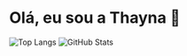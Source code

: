 # Olá, eu sou a Thayna 👋

![Top Langs](https://github-readme-stats.vercel.app/api/top-langs/?username=taykas&layout=compact&bg_color=00000000&title_color=622F98)
![GitHub Stats](https://github-readme-stats.vercel.app/api?username=taykas&show_icons=true&theme=radical)



